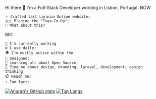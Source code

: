 Hi there 👋
I'm a Full-Stack Developer working in Lisbon, Portugal.
NOW

    ✨ Crafted last Laracon Online website;
    🇵🇹 Planing the "Tuga-Co-Op";
    🍑 What about this?

BIO

    🏢 I'm currently working
    ⚙️ I use daily: 
    🌍 I'm mostly active within the 
    💅 Designed: 
    🌱 Learning all about Open Source
    💬 Ping me about design, branding, laravel, development, design thinking
    📫 Reach me: 
    ⚡️ Fun fact: 


[![Anurag's GitHub stats](https://github-readme-stats.vercel.app/api?username=okravi&hide=prs,contribs&theme=dark)](https://github.com/anuraghazra/github-readme-stats)
[![Top Langs](https://github-readme-stats.vercel.app/api/top-langs/?username=okravi)](https://github.com/anuraghazra/github-readme-stats)
